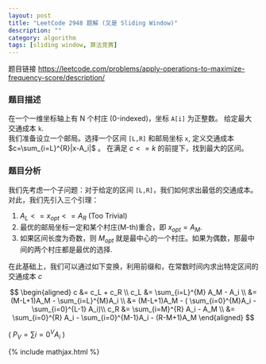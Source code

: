 ```yaml
---
layout: post
title: "LeetCode 2948 题解 (又是 Sliding Window)"
description: ""
category: algorithm
tags: [sliding window, 算法竞赛]
---
```


题目链接 <https://leetcode.com/problems/apply-operations-to-maximize-frequency-score/description/>  

### 题目描述    
在一个一维坐标轴上有 N 个村庄 (0-indexed)，坐标 `A[i]` 为正整数。  给定最大交通成本 `k`.  
我们准备设立一个邮局。选择一个区间 `[L,R]` 和邮局坐标 `x`, 定义交通成本 $c=\sum_{i=L}^{R}|x-A_i|$ 。 在满足 $c<=k$ 的前提下，找到最大的区间。


### 题目分析   
我们先考虑一个子问题：对于给定的区间 `[L,R]`，我们如何求出最低的交通成本。对此，我们先引入三个引理：    
1. $A_L <= x_{opt} <= A_R$  (Too Trivial)
2. 最优的邮局坐标一定和某个村庄(M-th)重合，即 $x_{opt}=A_M$.  
3. 如果区间长度为奇数，则 $M_{opt}$ 就是最中心的一个村庄。如果为偶数，那最中间的两个村庄都是最优的选择.

在此基础上，我们可以通过如下变换，利用前缀和，在常数时间内求出特定区间的交通成本 $c$  


$$
\begin{aligned} 
c &= c_L + c_R \\
c_L &= \sum_{i=L}^{M} A_M - A_i \\
&= (M-L+1)A_M - \sum_{i=L}^{M}A_i \\
&= (M-L+1)A_M - ( \sum_{i=0}^{M}A_i  - \sum_{i=0}^{L-1} A_i)\\
c_R &= \sum_{i=M}^{R} A_i - A_M \\
&= \sum_{i=0}^{R} A_i - \sum_{i=0}^{M-1}A_i - (R-M+1)A_M
\end{aligned}
$$

( $P_V = \sum{i=0}^{V} A_i$ )

{% include mathjax.html %}
